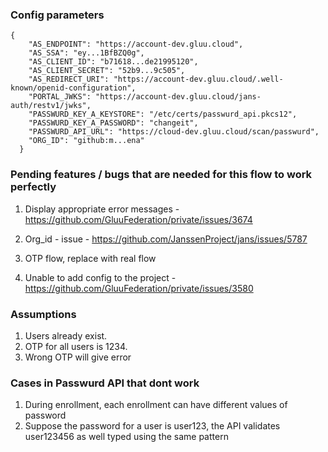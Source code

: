 ### Config parameters

```
{
    "AS_ENDPOINT": "https://account-dev.gluu.cloud",
    "AS_SSA": "ey...1BfBZQ0g",
    "AS_CLIENT_ID": "b71618...de21995120",
    "AS_CLIENT_SECRET": "52b9...9c505",
    "AS_REDIRECT_URI": "https://account-dev.gluu.cloud/.well-known/openid-configuration",
    "PORTAL_JWKS": "https://account-dev.gluu.cloud/jans-auth/restv1/jwks",
    "PASSWURD_KEY_A_KEYSTORE": "/etc/certs/passwurd_api.pkcs12",
    "PASSWURD_KEY_A_PASSWORD": "changeit",
    "PASSWURD_API_URL": "https://cloud-dev.gluu.cloud/scan/passwurd",
    "ORG_ID": "github:m...ena"
  }
```


### Pending features / bugs that are needed for this flow to work perfectly

1. Display appropriate error messages - https://github.com/GluuFederation/private/issues/3674

2. Org_id - issue - https://github.com/JanssenProject/jans/issues/5787

3. OTP flow, replace with real flow

4. Unable to add config to the project - https://github.com/GluuFederation/private/issues/3580


### Assumptions

1. Users already exist.
2. OTP for all users is 1234.
3. Wrong OTP will give error


### Cases in Passwurd API that dont work

1. During enrollment, each enrollment can have different values of password
2. Suppose the password for a user is user123, the API validates user123456 as well typed using the same pattern


